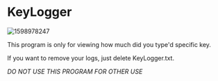 # KeyLogger
 
![1598978247](https://user-images.githubusercontent.com/49132911/92013020-2e849f00-ed88-11ea-80a4-ba5ac371274a.png)


This program is only for viewing how much did you type'd specific key.

If you want to remove your logs, just delete KeyLogger.txt.

*DO NOT USE THIS PROGRAM FOR OTHER USE*
